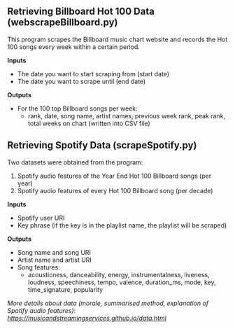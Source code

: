 <h2>Retrieving Billboard Hot 100 Data (webscrapeBillboard.py)</h2>

This program scrapes the Billboard music chart website and records the Hot 100 songs every week within a certain period.

**Inputs** 
* The date you want to start scraping from (start date)
* The date you want to scrape until (end date)

**Outputs**
* For the 100 top Billboard songs per week: 
  * rank, date, song name, artist names, previous week rank, peak rank, total weeks on chart (written into CSV file)

<h2>Retrieving Spotify Data (scrapeSpotify.py)</h2>

Two datasets were obtained from the program:
1. Spotify audio features of the Year End Hot 100 Billboard songs (per year)
2. Spotify audio features of every Hot 100 Billboard song (per decade)

**Inputs**
* Spotify user URI
* Key phrase (if the key is in the playlist name, the playlist will be scraped)

**Outputs**
* Song name and song URI
* Artist name and artist URI
* Song features:
  * acousticness, danceability, energy, instrumentalness, liveness, loudness, speechiness, tempo, valence, duration_ms, mode, key, time_signature, popularity
  
*More details about data (morale, summarised method, explanation of Spotify audio features): https://musicandstreamingservices.github.io/data.html*
